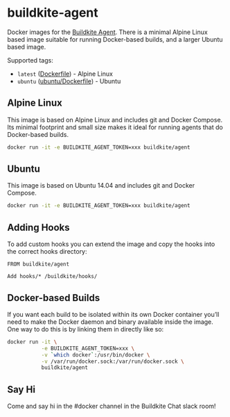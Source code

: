 # buildkite-agent

Docker images for the [Buildkite Agent](https://github.com/buildkite/agent). There is a minimal Alpine Linux based image suitable for running Docker-based builds, and a larger Ubuntu based image.

Supported tags:

* `latest` ([Dockerfile](Dockerfile)) - Alpine Linux
* `ubuntu` ([ubuntu/Dockerfile](ubuntu/Dockerfile)) - Ubuntu

## Alpine Linux

This image is based on Alpine Linux and includes git and Docker Compose. Its minimal footprint and small size makes it ideal for running agents that do Docker-based builds.

```bash
docker run -it -e BUILDKITE_AGENT_TOKEN=xxx buildkite/agent
```

## Ubuntu

This image is based on Ubuntu 14.04 and includes git and Docker Compose.

```bash
docker run -it -e BUILDKITE_AGENT_TOKEN=xxx buildkite/agent
```

## Adding Hooks

To add custom hooks you can extend the image and copy the hooks into the correct hooks directory:

```docker
FROM buildkite/agent

Add hooks/* /buildkite/hooks/
```

## Docker-based Builds

If you want each build to be isolated within its own Docker container you’ll need to make the Docker daemon and binary available inside the image. One way to do this is by linking them in directly like so:

```bash
docker run -it \
           -e BUILDKITE_AGENT_TOKEN=xxx \
           -v `which docker`:/usr/bin/docker \
           -v /var/run/docker.sock:/var/run/docker.sock \
           buildkite/agent
```

## Say Hi

Come and say hi in the #docker channel in the Buildkite Chat slack room!
